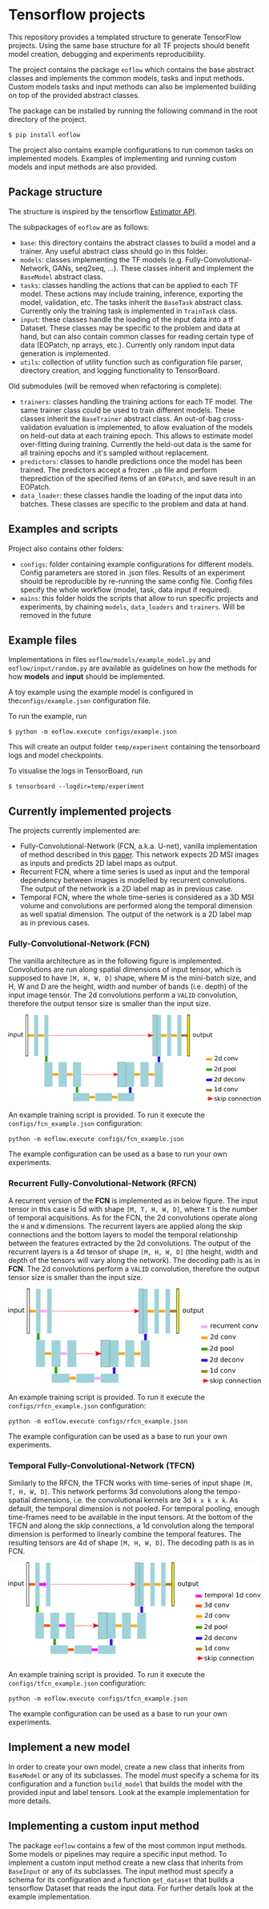 # Tensorflow projects

This repository provides a templated structure to generate TensorFlow projects. Using the same base structure for all TF projects should benefit model creation, debugging and experiments reproducibility.

The project contains the package `eoflow` which contains the base abstract classes and implements the common models, tasks and input methods. Custom models tasks and input methods can also be implemented building on top of the provided abstract classes.

The package can be installed by running the following command in the root directory of the project.
```
$ pip install eoflow
```

The project also contains example configurations to run common tasks on implemented models. Examples of implementing and running custom models and input methods are also provided.

## Package structure

The structure is inspired by the tensorflow [Estimator API](https://www.tensorflow.org/guide/custom_estimators).

The subpackages of `eoflow` are as follows:
* `base`: this directory contains the abstract classes to build a model and a trainer. Any useful abstract class should go in this folder.
* `models`: classes implementing the TF models (e.g. Fully-Convolutional-Network, GANs, seq2seq, ...). These classes inherit and implement the `BaseModel` abstract class.
* `tasks`: classes handling the actions that can be applied to each TF model. These actions may include training, inference, exporting the model, validation, etc. The tasks inherit the `BaseTask` abstract class. Currently only the training task is implemented in `TrainTask` class.
* `input`: these classes handle the loading of the input data into a tf Dataset. These classes may be specific to the problem and data at hand, but can also contain common classes for reading certain type of data (EOPatch, np arrays, etc.). Currently only random input data generation is implemented.
* `utils`: collection of utility function such as configuration file parser, directory creation, and logging functionality to TensorBoard.

Old submodules (will be removed when refactoring is complete):
 
* `trainers`: classes handling the training actions for each TF model. The same trainer class could be used to train different models. These classes inherit the `BaseTrainer` abstract class. An out-of-bag cross-validation evaluation is implemented, to allow evaluation of the models on held-out data at each training epoch. This allows to estimate model over-fitting during training. Currently the held-out data is the same for all training epochs and it's sampled without replacement.
* `predictors`: classes to handle predictions once the model has been trained. The predictors accept a frozen `.pb` file and perform theprediction of the specified items of an `EOPatch`, and save result in an EOPatch.
* `data_loader`: these classes handle the loading of the input data into batches. These classes are specific to the problem and data at hand.

## Examples and scripts

Project also contains other folders:
* `configs`: folder containing example configurations for different models. Config parameters are stored in .json files. Results of an experiment should be reproducible by re-running the same config file. Config files specify the whole workflow (model, task, data input if required).
* `mains`: this folder holds the scripts that allow to run specific projects and experiments, by chaining `models`, `data_loaders` and `trainers`. Will be removed in the future

## Example files

Implementations in files `eoflow/models/example_model.py` and `eoflow/input/random.py` are available as guidelines on how the methods for how **models** and **input** should be implemented.

A toy example using the example model is configured in the`configs/example.json` configuration file.

To run the example, run
```
$ python -m eoflow.execute configs/example.json
```
This will create an output folder `temp/experiment` containing the tensorboard logs and model checkpoints.

To visualise the logs in TensorBoard, run
```
$ tensorboard --logdir=temp/experiment
```

## Currently implemented projects

The projects currently implemented are:
* Fully-Convolutional-Network (FCN, a.k.a. U-net), vanilla implementation of method described in this [paper](https://arxiv.org/abs/1505.04597). This network expects 2D MSI images as inputs and predicts 2D label maps as output.
* Recurrent FCN, where a time series is used as input and the temporal dependency between images is modelled by recurrent convolutions. The output of the network is a 2D label map as in previous case.
* Temporal FCN, where the whole time-series is considered as a 3D MSI volume and convolutions are performed along the temporal dimension as well spatial dimension. The output of the network is a 2D label map as in previous cases.

### Fully-Convolutional-Network (FCN)

The vanilla architecture as in the following figure is implemented. Convolutions are run along spatial dimensions of input tensor, which is supposed to have `[M, H, W, D]` shape, where M is the mini-batch size, and H, W and D are the height, width and number of bands (i.e. depth) of the input image tensor. The 2d convolutions perform a `VALID` convolution, therefore the output tensor size is smaller than the input size.

![FCN](./figures/fcn.png "FCN")

An example training script is provided. To run it execute the `configs/fcn_example.json` configuration:
```
python -m eoflow.execute configs/fcn_example.json
```

The example configuration can be used as a base to run your own experiments.

### Recurrent Fully-Convolutional-Network (RFCN)

A recurrent version of the **FCN** is implemented as in below figure. The input tensor in this case is 5d with shape `[M, T, H, W, D]`, where `T` is the number of temporal acquisitions. As for the FCN, the 2d convolutions operate along the `H` and `W` dimensions. The recurrent layers are applied along the skip connections and the bottom layers to model the temporal relationship between the features extracted by the 2d convolutions. The output of the recurrent layers is a 4d tensor of shape `[M, H, W, D]` (the height, width and depth of the tensors will vary along the network). The decoding path is as in **FCN**. The 2d convolutions perform a `VALID` convolution, therefore the output tensor size is smaller than the input size.

![RFCN](./figures/rfcn.png "RFCN")

An example training script is provided. To run it execute the `configs/rfcn_example.json` configuration:
```
python -m eoflow.execute configs/rfcn_example.json
```

The example configuration can be used as a base to run your own experiments.

### Temporal Fully-Convolutional-Network (TFCN)

Similarly to the RFCN, the TFCN works with time-series of input shape `[M, T, H, W, D]`. This network performs 3d convolutions along the tempo-spatial dimensions, i.e. the convolutional kernels are 3d `k x k x k`. As default, the temporal dimension is not pooled. For temporal pooling, enough time-frames need to be available in the input tensors. At the bottom of the TFCN and along the skip connections, a 1d convolution along the temporal dimension is performed to linearly combine the temporal features. The resulting tensors are 4d of shape `[M, H, W, D]`. The decoding path is as in FCN.

![TFCN](./figures/tfcn.png "TFCN")

An example training script is provided. To run it execute the `configs/tfcn_example.json` configuration:
```
python -m eoflow.execute configs/tfcn_example.json
```

The example configuration can be used as a base to run your own experiments.

## Implement a new model

In order to create your own model, create a new class that inherits from `BaseModel` or any of its subclasses. The model must specify a schema for its configuration and a function `build_model` that builds the model with the provided input and label tensors. Look at the example implementation for more details.

## Implementing a custom input method

The package `eoflow` contains a few of the most common input methods. Some models or pipelines may require a specific input method. To implement a custom input method create a new class that inherits from `BaseInput` or any of its subclasses. The input method must specify a schema for its configuration and a function `get_dataset` that builds a tensorflow Dataset that reads the input data. For further details look at the example implementation.
